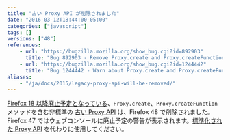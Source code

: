 ```yaml
---
title: "古い Proxy API が削除されました"
date: "2016-03-12T18:44:00-05:00"
categories: ["javascript"]
tags: []
versions: ["48"]
references:
    - url: "https://bugzilla.mozilla.org/show_bug.cgi?id=892903"
      title: "Bug 892903 - Remove Proxy.create and Proxy.createFunction"
    - url: "https://bugzilla.mozilla.org/show_bug.cgi?id=1244442"
      title: "Bug 1244442 - Warn about Proxy.create and Proxy.createFunction"
aliases:
    - "/ja/docs/2015/legacy-proxy-api-will-be-removed/"
---
```

[Firefox 18 以降廃止予定となっている](https://www.fxsitecompat.dev/ja/docs/2012/proxy-api-has-been-updated-for-the-new-spec/)、`Proxy.create`、`Proxy.createFunction` メソッドを含む非標準の [古い Proxy API](https://developer.mozilla.org/docs/Archive/Web/Old_Proxy_API) は、Firefox 48 で削除されました。Firefox 47 ではウェブコンソールに廃止予定の警告が表示されます。[標準化された Proxy API](https://developer.mozilla.org/docs/Web/JavaScript/Reference/Global_Objects/Proxy) を代わりに使用してください。

